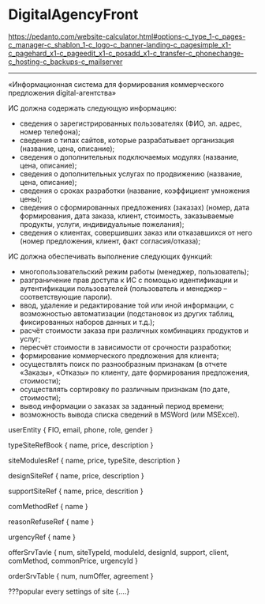 # DigitalAgencyFront

https://pedanto.com/website-calculator.html#options-c_type_1-c_pages-c_manager-c_shablon_1-c_logo-c_banner-landing-c_pagesimple_x1-c_pagehard_x1-c_pageedit_x1-c_posadd_x1-c_transfer-c_phonechange-c_hosting-c_backups-c_mailserver

---

«Информационная система для формирования коммерческого предложения digital-агентства»

ИС должна содержать следующую информацию:
- сведения о зарегистрированных пользователях (ФИО, эл. адрес, номер телефона);
- сведения о типах сайтов, которые разрабатывает организация (название, цена, описание);
- сведения о дополнительных подключаемых модулях (название, цена, описание);
- сведения о дополнительных услугах по продвижению (название, цена, описание);
- сведения о сроках разработки (название, коэффициент умножения цены);
- сведения о сформированных предложениях (заказах) (номер, дата формирования, дата
заказа, клиент, стоимость, заказываемые продукты, услуги, индивидуальные пожелания);
- сведения о клиентах, совершивших заказ или отказавшихся от него (номер предложения,
клиент, факт согласия/отказа);

ИС должна обеспечивать выполнение следующих функций:
- многопользовательский режим работы (менеджер, пользователь);
- разграничение прав доступа к ИС с помощью идентификации и аутентификации
пользователей (пользователь и менеджер – соответствующие пароли).
- ввод, удаление и редактирование той или иной информации, с возможностью
автоматизации (подстановок из других таблиц, фиксированных наборов данных и т.д.);
- расчёт стоимости заказа при различных комбинациях продуктов и услуг;
- пересчёт стоимости в зависимости от срочности разработки;
- формирование коммерческого предложения для клиента;
- осуществлять поиск по разнообразным признакам (в отчете «Заказы», «Отказы» по
клиенту, дате формирования предложения, стоимости);
- осуществлять сортировку по различным признакам (по дате, стоимости);
- вывод информации о заказах за заданный период времени;
- возможность вывода списка сведений в MSWord (или MSExcel).


userEntity {
  FIO,
  email,
  phone,
  role,
  gender
}

typeSiteRefBook {
  name,
  price,
  description
}

siteModulesRef {
  name,
  price,
  typeSite,
  description
}

designSiteRef {
  name,
  price,
  description
}

supportSiteRef {
  name,
  price,
  descrition
}

comMethodRef {
  name
}

reasonRefuseRef {
  name
}

urgencyRef {
  name
}

offerSrvTavle {
  num,
  siteTypeId,
  moduleId,
  designId,
  support,
  client,
  comMethod,
  commonPrice,
  urgencyId
}

orderSrvTable {
  num,
  numOffer,
  agreement
}

???popular every settings of site {....}
